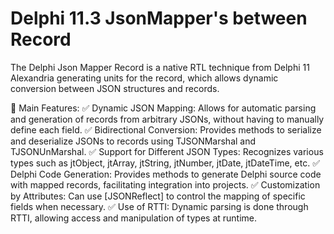# Delphi 11.3 JsonMapper's between Record

The Delphi Json Mapper Record is a native RTL technique from Delphi 11 Alexandria generating units for the record, which allows dynamic conversion between JSON structures and records.

📌 Main Features:
✅ Dynamic JSON Mapping: Allows for automatic parsing and generation of records from arbitrary JSONs, without having to manually define each field.
✅ Bidirectional Conversion: Provides methods to serialize and deserialize JSONs to records using TJSONMarshal and TJSONUnMarshal.
✅ Support for Different JSON Types: Recognizes various types such as jtObject, jtArray, jtString, jtNumber, jtDate, jtDateTime, etc.
✅ Delphi Code Generation: Provides methods to generate Delphi source code with mapped records, facilitating integration into projects.
✅ Customization by Attributes: Can use [JSONReflect] to control the mapping of specific fields when necessary.
✅ Use of RTTI: Dynamic parsing is done through RTTI, allowing access and manipulation of types at runtime.
